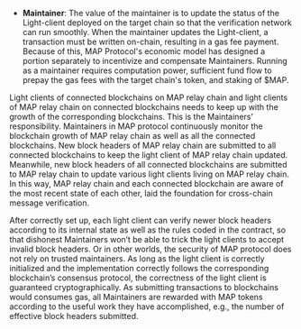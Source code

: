 - **Maintainer**: The value of the maintainer is to update the status of the Light-client deployed on the target chain so that the verification network can run smoothly. When the maintainer updates the Light-client, a transaction must be written on-chain, resulting in a gas fee payment. Because of this, MAP Protocol's economic model has designed a portion separately to incentivize and compensate Maintainers. Running as a maintainer requires computation power, sufficient fund flow to prepay the gas fees with the target chain's token, and staking of $MAP.

Light clients of connected blockchains on MAP relay chain and light clients of MAP relay chain on connected blockchains needs to keep up with the growth of the corresponding blockchains. This is the Maintainers’ responsibility. Maintainers in MAP protocol continuously monitor the blockchain growth of MAP relay chain as well as all the connected blockchains. New block headers of MAP relay chain are submitted to all connected blockchains to keep the light client of MAP relay chain updated. Meanwhile, new block headers of all connected blockchains are submitted to MAP relay chain to update various light clients living on MAP relay chain. In this way, MAP relay chain and each connected blockchain are aware of the most recent state of each other, laid the foundation for cross-chain message verification. 

After correctly set up, each light client can verify newer block headers according to its internal state as well as  the rules coded in the contract, so that dishonest Maintainers won’t be able to trick the light clients to accept invalid block headers. Or in other worlds, the security of MAP protocol does not rely on trusted maintainers. As long as the light client is correctly initialized and the implementation correctly follows the corresponding blockchain’s consensus protocol, the correctness of the light client is guaranteed cryptographically. As submitting transactions to blockchains would consumes gas, all Maintainers are rewarded with MAP tokens according to the useful work they have accomplished, e.g., the number of effective block headers submitted. 
